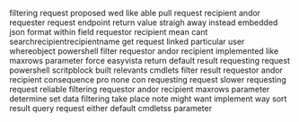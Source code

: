 filtering request proposed wed like able pull request recipient andor requester request endpoint return value straigh away instead embedded json format within field requestor recipient mean cant searchrecipientrecipientname get request linked particular user whereobject powershell filter requestor andor recipient implemented like maxrows parameter force easyvista return default result requesting request powershell scritpblock built relevants cmdlets filter result requestor andor recipient consequence pro none con requesting request slower requesting request reliable filtering requestor andor recipient maxrows parameter determine set data filtering take place note might want implement way sort result query request either default cmdletss parameter